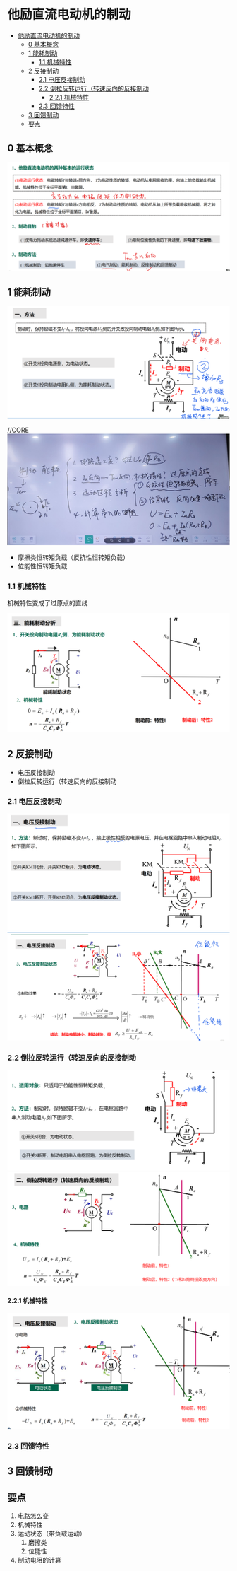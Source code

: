 <!--
 * @Author: 小叶同学
 * @Date: 2024-03-18 14:56:30
 * @LastEditors: Please set LastEditors
 * @LastEditTime: 2024-03-20 16:37:09
 * @Description: 请填写简介
-->

        
# 他励直流电动机的制动


<!-- @import "[TOC]" {cmd="toc" depthFrom=1 depthTo=6 orderedList=false} -->

<!-- code_chunk_output -->

- [他励直流电动机的制动](#他励直流电动机的制动)
  - [0 基本概念](#0-基本概念)
  - [1 能耗制动](#1-能耗制动)
    - [1.1 机械特性](#11-机械特性)
  - [2 反接制动](#2-反接制动)
    - [2.1 电压反接制动](#21-电压反接制动)
    - [2.2 倒拉反转运行（转速反向的反接制动](#22-倒拉反转运行转速反向的反接制动)
      - [2.2.1 机械特性](#221-机械特性)
    - [2.3 回馈特性](#23-回馈特性)
  - [3 回馈制动](#3-回馈制动)
  - [要点](#要点)

<!-- /code_chunk_output -->

## 0 基本概念

![alt text](image-12.png)


## 1 能耗制动

![alt text](image-13.png)

//CORE
![alt text](IMG_20240318_152002.jpg)

- 摩擦类恒转矩负载（反抗性恒转矩负载）
- 位能性恒转矩负载

### 1.1 机械特性

机械特性变成了过原点的直线

![alt text](image-14.png)

## 2 反接制动

- 电压反接制动
- 倒拉反转运行（转速反向的反接制动


### 2.1 电压反接制动

![alt text](image-15.png)
![alt text](image-17.png)

### 2.2 倒拉反转运行（转速反向的反接制动

![alt text](image-18.png)
![alt text](image-19.png)

#### 2.2.1 机械特性

![alt text](image-16.png)

### 2.3 回馈特性

## 3 回馈制动



## 要点

1. 电路怎么变
2. 机械特性
3. 运动状态（带负载运动）
   1. 磨擦类
   2. 位能性
4. 制动电阻的计算

